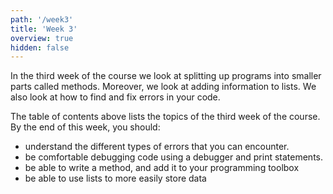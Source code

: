 ```yaml
---
path: '/week3'
title: 'Week 3'
overview: true
hidden: false
---
```


In the third week of the course we look at splitting up programs into smaller parts called methods. Moreover, we look at adding information to lists. We also look at how to find and fix errors in your code.

<pages-in-this-section></pages-in-this-section>

The table of contents above lists the topics of the third week of the course. By the end of this week, you should:
- understand the different types of errors that you can encounter.
- be comfortable debugging code using a debugger and print statements.
- be able to write a method, and add it to your programming toolbox
- be able to use lists to more easily store data
